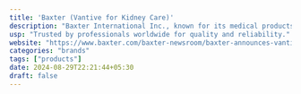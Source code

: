```yaml
---
title: 'Baxter (Vantive for Kidney Care)'
description: "Baxter International Inc., known for its medical products, previously spun off its biopharma division as Baxalta in 2015. More recently, Baxter announced that its Kidney Care and Acute Therapies businesses will be rebranded as Vantive."
usp: "Trusted by professionals worldwide for quality and reliability."
website: "https://www.baxter.com/baxter-newsroom/baxter-announces-vantive-name-proposed-kidney-care-spinoff"
categories: "brands"
tags: ["products"]
date: 2024-08-29T22:21:44+05:30
draft: false
---
```

